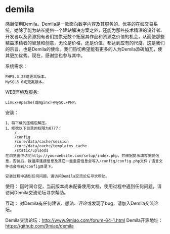 ﻿# demila
感谢使用Demila。Demila是一款面向数字内容及其服务的、优美的在线交易系统，她除了能为站长提供一个建站解决方案之外，还能为那些技术精湛的设计者、开发者以及资源拥有者们提供无数个拓展其作品和资源之价值的机会，从而使那些精益求精者的智慧和创意，无论是价格，还是价值，都达到应有的尺度。这是我们的宗旨，也是Demila的使命。我们热切希望能有更多的人为Demila添砖加瓦，使其更加优秀。现在，感谢您也参与其中。


系统需求：
	
    PHP5.3.28或更高版本。
    MySQL5.0或更高版本。

WEB环境及服务:

    Linux+Apache(或Nginx)+MySQL+PHP。

安装：

    1、将下载的压缩包解压。
    1、修改以下目录的权限为0777：
        /
        /config
        /core/data/cache/session
        /core/data/cache/templates_cache
        /static/uplaods
    在浏览器中访问http://yourwebsite.com/setup/index.php，并根据提示填写安装信息，安装后，数据库连接信息及其它一些重要信息会写入/config/config.php文件；语言文件也会写到/config目录下。

    安装过程中遇到任何问题，请访问Demila交流论坛寻求帮助。


使用：
	因时间仓促，当前版本尚未配备使用文档，使用过程中遇到任何问题，请访问Demila交流论坛寻求帮助。


互动：
	对Demila有任何建议、想法、评论或发现了bug，请加入Demila交流论坛。


Demila交流论坛：http://www.9miao.com/forum-64-1.html
Demila开源地址：https://github.com/9miao/demila






